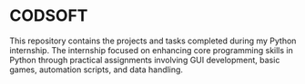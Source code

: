 # CODSOFT
This repository contains the projects and tasks completed during my Python internship. The internship focused on enhancing core programming skills in Python through practical assignments involving GUI development, basic games, automation scripts, and data handling.
